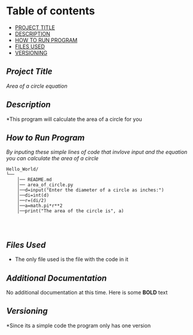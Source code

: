 # Table of contents

- [PROJECT TITLE](#Project-Title)
- [DESCRIPTION](#Description)
- [HOW TO RUN PROGRAM](#How-to-run-program)
- [FILES USED](#Files-Used)
- [VERSIONING](#Versioning)


## ***Project Title***
*Area of a circle equation* 

## ***Description***

*This program will calculate the area of a circle for you

## ***How to Run Program***

*By inputing these simple lines of code that invlove input and the equation you can calculate the area of a circle*
```text
Hello_World/
└── 
    │── README.md
    │── area_of_circle.py
    │──d=input("Enter the diameter of a circle as inches:")
    │──di=int(d)
    │──r=(di/2)
    │──a=math.pi*r**2
    │──print("The area of the circle is", a)
    
   
   
```

## ***Files Used*** 

- The only file used is the file with the code in it  



## ***Additional Documentation***

No additional documentation at this time.  Here is some **BOLD** text 


## ***Versioning***

*Since its a simple code the program only has one version
